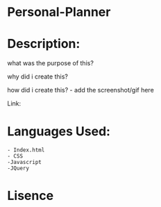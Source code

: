 # Personal-Planner

# Description:
what was the purpose of this?

why did i create this?

how did i create this?
    - add the screenshot/gif here

Link:

# Languages Used:
    - Index.html
    - CSS
    -Javascript
    -JQuery

# Lisence 